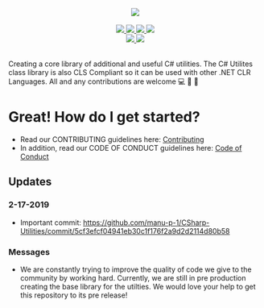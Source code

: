<p align="center">
  
  <img src="https://github.com/manu-p-1/CSharp-Utilities/blob/master/Images/C%23%20utilities.png">

  <br>
  <br>
  
  <a href="https://docs.microsoft.com/en-us/dotnet/csharp/" target="_blank">
    <img src="https://forthebadge.com/images/badges/made-with-c-sharp.svg">
  </a>
  
  <a href="https://gph.is/1UFc4RM" target="_blank">
    <img src="https://forthebadge.com/images/badges/built-with-swag.svg">
  </a>
  
  <a href="https://github.com/manu-p-1/CSharp-Utilities/graphs/contributors" target="_blank">
    <img src="https://forthebadge.com/images/badges/built-with-love.svg">  
  </a>
  
  <a href="https://github.com/manu-p-1/CSharp-Utilities/graphs/contributors" target="_blank">
    <img src="https://forthebadge.com/images/badges/built-by-developers.svg">
  </a>
  
  <br>
  
  <a href="https://github.com/manu-p-1/CSharp-Utilities/commits/master" target="_blank">
    <img src="https://img.shields.io/github/last-commit/manu-p-1/CSharp-Utilities/master.svg?style=for-the-badge">
  </a>
  
  <a href="https://github.com/manu-p-1/CSharp-Utilities/graphs/contributors" target="_blank">
    <img src="https://img.shields.io/github/contributors/manu-p-1/CSharp-Utilities.svg?style=for-the-badge">
  </a>
  
  <br>
  <br>
  
  Creating a core library of additional and useful C# utilities. The C# Utilites class library is also CLS Compliant so it can be used with other .NET CLR Languages. All and any contributions are welcome :computer: :electric_plug: :open_file_folder:
</p>

# Great! How do I get started?
* Read our CONTRIBUTING guidelines here: [Contributing](https://github.com/manu-p-1/CSharp-Utilities/blob/master/CONTRIBUTING.md)  
* In addition, read our CODE OF CONDUCT guidelines here: [Code of Conduct](https://github.com/manu-p-1/CSharp-Utilities/blob/master/CODE_OF_CONDUCT.md)


## Updates
### 2-17-2019
- Important commit: https://github.com/manu-p-1/CSharp-Utilities/commit/5cf3efcf04941eb30c1f176f2a9d2d2114d80b58

### Messages
* We are constantly trying to improve the quality of code we give to the community by working hard. Currently, we are still in pre production creating the base library for the utilties. We would love your help to get this repository to its pre release! 

